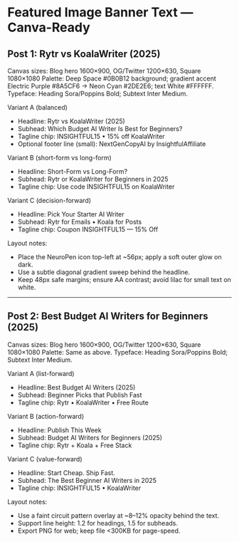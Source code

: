 # Featured Image Banner Text — Canva-Ready

## Post 1: Rytr vs KoalaWriter (2025)
Canvas sizes: Blog hero 1600×900, OG/Twitter 1200×630, Square 1080×1080
Palette: Deep Space #0B0B12 background; gradient accent Electric Purple #8A5CF6 → Neon Cyan #2DE2E6; text White #FFFFFF.
Typeface: Heading Sora/Poppins Bold; Subtext Inter Medium.

Variant A (balanced)
- Headline: Rytr vs KoalaWriter (2025)
- Subhead: Which Budget AI Writer Is Best for Beginners?
- Tagline chip: INSIGHTFUL15 • 15% off KoalaWriter
- Optional footer line (small): NextGenCopyAI by InsightfulAffiliate

Variant B (short-form vs long-form)
- Headline: Short-Form vs Long-Form?
- Subhead: Rytr or KoalaWriter for Beginners in 2025
- Tagline chip: Use code INSIGHTFUL15 on KoalaWriter

Variant C (decision-forward)
- Headline: Pick Your Starter AI Writer
- Subhead: Rytr for Emails • Koala for Posts
- Tagline chip: Coupon INSIGHTFUL15 — 15% Off

Layout notes:
- Place the NeuroPen icon top-left at ~56px; apply a soft outer glow on dark.
- Use a subtle diagonal gradient sweep behind the headline.
- Keep 48px safe margins; ensure AA contrast; avoid lilac for small text on white.

---

## Post 2: Best Budget AI Writers for Beginners (2025)
Canvas sizes: Blog hero 1600×900, OG/Twitter 1200×630, Square 1080×1080
Palette: Same as above.
Typeface: Heading Sora/Poppins Bold; Subtext Inter Medium.

Variant A (list-forward)
- Headline: Best Budget AI Writers (2025)
- Subhead: Beginner Picks that Publish Fast
- Tagline chip: Rytr • KoalaWriter • Free Route

Variant B (action-forward)
- Headline: Publish This Week
- Subhead: Budget AI Writers for Beginners (2025)
- Tagline chip: Rytr + Koala + Free Stack

Variant C (value-forward)
- Headline: Start Cheap. Ship Fast.
- Subhead: The Best Beginner AI Writers in 2025
- Tagline chip: INSIGHTFUL15 • KoalaWriter

Layout notes:
- Use a faint circuit pattern overlay at ~8–12% opacity behind the text.
- Support line height: 1.2 for headings, 1.5 for subheads.
- Export PNG for web; keep file <300KB for page-speed.
